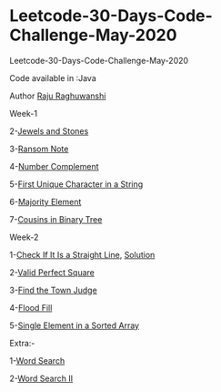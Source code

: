 # Leetcode-30-Days-Code-Challenge-May-2020
 Leetcode-30-Days-Code-Challenge-May-2020

 Code available in :Java
 
 Author
 [Raju Raghuwanshi](https://www.linkedin.com/in/raju-raghuwanshi/)
 
 Week-1
 
 2-[Jewels and Stones](https://leetcode.com/explore/challenge/card/may-leetcoding-challenge/534/week-1-may-1st-may-7th/3317/)
 
 3-[Ransom Note](https://leetcode.com/explore/challenge/card/may-leetcoding-challenge/534/week-1-may-1st-may-7th/3318/)
 
 4-[Number Complement](https://leetcode.com/explore/challenge/card/may-leetcoding-challenge/534/week-1-may-1st-may-7th/3319/)
 
 5-[First Unique Character in a String](https://leetcode.com/explore/challenge/card/may-leetcoding-challenge/534/week-1-may-1st-may-7th/3320/)
 
 6-[Majority Element](https://leetcode.com/explore/challenge/card/may-leetcoding-challenge/534/week-1-may-1st-may-7th/3321/)
 
 7-[Cousins in Binary Tree](https://leetcode.com/explore/challenge/card/may-leetcoding-challenge/534/week-1-may-1st-may-7th/3322/)

 Week-2
 
 1-[Check If It Is a Straight Line](https://leetcode.com/explore/challenge/card/may-leetcoding-challenge/535/week-2-may-8th-may-14th/3323/), [Solution](/week2/Solution1.java)
 
 2-[Valid Perfect Square](https://leetcode.com/explore/challenge/card/may-leetcoding-challenge/535/week-2-may-8th-may-14th/3324/)
 
 3-[Find the Town Judge](https://leetcode.com/explore/challenge/card/may-leetcoding-challenge/535/week-2-may-8th-may-14th/3325/)
 
 4-[Flood Fill](https://leetcode.com/explore/challenge/card/may-leetcoding-challenge/535/week-2-may-8th-may-14th/3326/)

 5-[Single Element in a Sorted Array](https://leetcode.com/explore/challenge/card/may-leetcoding-challenge/535/week-2-may-8th-may-14th/3327/)
 
Extra:-

1-[Word Search](https://leetcode.com/problems/word-search/)

2-[Word Search II](https://leetcode.com/problems/word-search-ii/)
